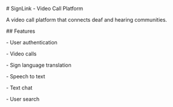 \# SignLink - Video Call Platform



A video call platform that connects deaf and hearing communities.



\## Features

\- User authentication

\- Video calls

\- Sign language translation

\- Speech to text

\- Text chat

\- User search

